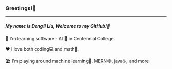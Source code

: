 ### Greetings!👋  
----------------------------------------------------------

##### My name is Dongli Liu,  Welcome to my GitHub!🏡

🌱 I'm learning software - AI 🤖 in Centennial College.  

❤️ I love both coding💻 and math🔢.   

🏖️ I'm playing around machine learning🧠, MERN🕸️, java☕, and more  




